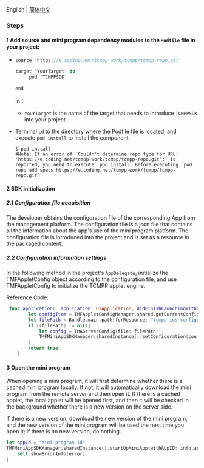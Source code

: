 English | [简体中文](./README_ZH.md)

### Steps

#### 1 Add source and mini program dependency modules to the `Podfile` file in your project:

- ```objective-c
  source 'https://e.coding.net/tcmpp-work/tcmpp/tcmpp-repo.git'
  
  target 'YourTarget' do
       pod 'TCMPPSDK'
      
  end
  ```

  In：

  - `YourTarget` is the name of the target that needs to introduce `TCMPPSDK` into your project.

- Terminal `cd` to the directory where the Podfile file is located, and execute `pod install` to install the component.

  ```shell
  $ pod install
  #Note: If an error of `Couldn't determine repo type for URL: 'https://e.coding.net/tcmpp-work/tcmpp/tcmpp-repo.git':` is reported, you need to execute `pod install` Before executing `pod repo add specs https://e.coding.net/tcmpp-work/tcmpp/tcmpp-repo.git`
  
  ```

#### 2 SDK initialization

##### 2.1 Configuration file acquisition

The developer obtains the configuration file of the corresponding App from the management platform. The configuration file is a json file that contains all the information about the app's use of the mini program platform. The configuration file is introduced into the project and is set as a resource in the packaged content.

##### 2.2 Configuration information settings

In the following method in the project's `AppDelegate`, initialize the TMFAppletConfig object according to the configuration file, and use TMFAppletConfig to initialize the TCMPP applet engine.

Reference Code:

```swift
 func application(_ application: UIApplication, didFinishLaunchingWithOptions launchOptions: [UIApplication.LaunchOptionsKey: Any]?) -> Bool {
        let configItem = TMFAppletConfigManager.shared.getCurrentConfigItem();
        let filePath = Bundle.main.path(forResource: "tcmpp-ios-configurations", ofType: "json");
        if ((filePath) != nil){
            let config = TMAServerConfig(file: filePath!);
            TMFMiniAppSDKManager.sharedInstance().setConfiguration(config);
        }
        return true;
    }  

```



#### 3 Open the mini program

When opening a mini program, it will first determine whether there is a cached mini program locally. If not, it will automatically download the mini program from the remote server and then open it. If there is a cached applet, the local applet will be opened first, and then it will be checked in the background whether there is a new version on the server side.

If there is a new version, download the new version of the mini program, and the new version of the mini program will be used the next time you open it; if there is no new version, do nothing.

```swift
let appId = "mini program id"
TMFMiniAppSDKManager.sharedInstance().startUpMiniApp(withAppID: info.appId, parentVC: self) { (error) in
	self.showErrorInfo(error)
}
```

